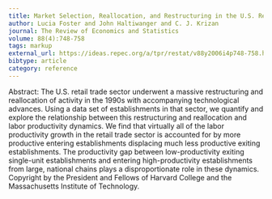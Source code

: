 ```yaml
---
title: Market Selection, Reallocation, and Restructuring in the U.S. Retail Trade Sector in the 1990s
author: Lucia Foster and John Haltiwanger and C. J. Krizan
journal: The Review of Economics and Statistics
volume: 88(4):748-758
tags: markup
external_url: https://ideas.repec.org/a/tpr/restat/v88y2006i4p748-758.html
bibtype: article
category: reference
---
```

Abstract:  The U.S. retail trade sector underwent a massive restructuring and reallocation of activity in the 1990s with accompanying technological advances. Using a data set of establishments in that sector, we quantify and explore the relationship between this restructuring and reallocation and labor productivity dynamics. We find that virtually all of the labor productivity growth in the retail trade sector is accounted for by more productive entering establishments displacing much less productive exiting establishments. The productivity gap between low-productivity exiting single-unit establishments and entering high-productivity establishments from large, national chains plays a disproportionate role in these dynamics. Copyright by the President and Fellows of Harvard College and the Massachusetts Institute of Technology.
